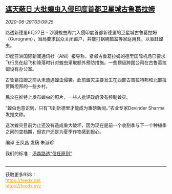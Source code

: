 <!--1593400994000-->
[遮天蔽日 大批蝗虫入侵印度首都卫星城古鲁葛拉姆](https://cn.reuters.com/article/india-locust-idCNKBS24009H)
------

<div><i>2020-06-29T03:09:25</i></div><div class="StandardArticleBody_body"><p>路透新德里6月27日 - 沙漠蝗虫周六入侵印度首都新德里的卫星城古鲁葛拉姆（Gurugram），当局要求民众关闭窗户，并敲打锅碗瓢盆等家庭用具，以驱赶蝗虫。 </p><p>印度亚洲国际新闻通讯社（ANI）报导称，紧邻古鲁葛拉姆的德里国际机场已要求飞行员在起飞和降落时针对蝗虫采取额外预防措施。一些顶级跨国公司在古鲁葛拉姆设有办公室。 </p><p>古鲁葛拉姆之前从未遭遇蝗虫侵袭。此前蝗灾主要发生在西部古吉拉特邦和北部拉贾斯坦邦的一些乡村。 </p><p>民众在推特上发布蝗虫的照片，一些人批评政府没有控制蝗灾。 </p><p>“蝗虫也意识到，只有飞到新德里才能成为重磅新闻。”农业专家Devinder Sharma发推文称。 </p><p>这次蝗灾目前为止还没有造成重大破坏，因为现在是前一个收割季与下一个种植季之间的空档期，但农户还是为夏季作物感到担心。 </p><p>编译 王凤昌 发稿 朱淑珍</p><div class="StandardArticleBody_trustBadgeContainer"><span class="StandardArticleBody_trustBadgeTitle">我们的标准：</span><span class="trustBadgeUrl"><a href="https://www.thomsonreuters.cn/content/dam/openweb/documents/pdf/china/brochures/about-us-1.pdf">汤森路透“信任原则”</a></span></div></div><br><hr><div>获取更多RSS：<br><a href="https://feedx.net" style="color:orange" target="_blank">https://feedx.net</a> <br><a href="https://feedx.xyz" style="color:orange" target="_blank">https://feedx.xyz</a><br></div>
